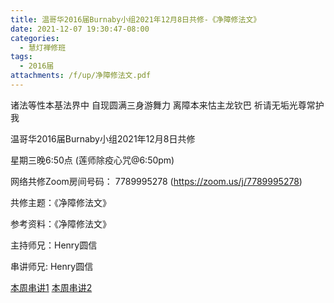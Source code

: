 ```yaml
---
title: 温哥华2016届Burnaby小组2021年12月8日共修-《净障修法文》
date: 2021-12-07 19:30:47-08:00
categories:
  - 慧灯禅修班
tags:
  - 2016届
attachments: /f/up/净障修法文.pdf
---
```

诸法等性本基法界中 自现圆满三身游舞力 离障本来怙主龙钦巴 祈请无垢光尊常护我

温哥华2016届Burnaby小组2021年12月8日共修 

星期三晚6:50点 (莲师除疫心咒@6:50pm)

网络共修Zoom房间号码： 7789995278 (<https://zoom.us/j/7789995278>)

共修主题：《净障修法文》

参考资料：《净障修法文》

主持师兄：Henry圆信

串讲师兄: Henry圆信  

[本周串讲1](/f/up/净障修法文.pdf)
[本周串讲2](/f/up/净障修法文学习难点.rtf)